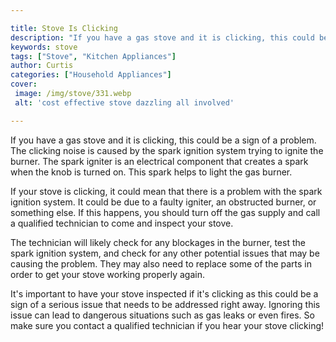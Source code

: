 ```yaml
---

title: Stove Is Clicking
description: "If you have a gas stove and it is clicking, this could be a sign of a problem. The clicking noise is caused by the spark ignition ...see more detail"
keywords: stove
tags: ["Stove", "Kitchen Appliances"]
author: Curtis
categories: ["Household Appliances"]
cover: 
 image: /img/stove/331.webp
 alt: 'cost effective stove dazzling all involved'

---
```


If you have a gas stove and it is clicking, this could be a sign of a problem. The clicking noise is caused by the spark ignition system trying to ignite the burner. The spark igniter is an electrical component that creates a spark when the knob is turned on. This spark helps to light the gas burner.

If your stove is clicking, it could mean that there is a problem with the spark ignition system. It could be due to a faulty igniter, an obstructed burner, or something else. If this happens, you should turn off the gas supply and call a qualified technician to come and inspect your stove.

The technician will likely check for any blockages in the burner, test the spark ignition system, and check for any other potential issues that may be causing the problem. They may also need to replace some of the parts in order to get your stove working properly again.

It's important to have your stove inspected if it's clicking as this could be a sign of a serious issue that needs to be addressed right away. Ignoring this issue can lead to dangerous situations such as gas leaks or even fires. So make sure you contact a qualified technician if you hear your stove clicking!
